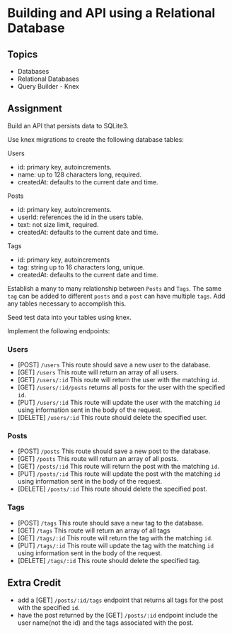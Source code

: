 






# Building and API using a Relational Database

## Topics

- Databases
- Relational Databases
- Query Builder - Knex

## Assignment

Build an API that persists data to SQLite3.

Use knex migrations to create the following database tables:

Users

- id: primary key, autoincrements.
- name: up to 128 characters long, required.
- createdAt: defaults to the current date and time.

Posts

- id: primary key, autoincrements.
- userId: references the id in the users table.
- text: not size limit, required.
- createdAt: defaults to the current date and time.

Tags

- id: primary key, autoincrements
- tag: string up to 16 characters long, unique.
- createdAt: defaults to the current date and time.

Establish a many to many relationship between `Posts` and `Tags`.
The same `tag` can be added to different `posts` and a `post` can have multiple `tags`.
Add any tables necessary to accomplish this.

Seed test data into your tables using knex.

Implement the following endpoints:

### Users

- [POST] `/users` This route should save a new user to the database.
- [GET] `/users` This route will return an array of all users.
- [GET] `/users/:id` This route will return the user with the matching `id`.
- [GET] `/users/:id/posts` returns all posts for the user with the specified `id`.
- [PUT] `/users/:id` This route will update the user with the matching `id` using information sent in the body of the request.
- [DELETE] `/users/:id` This route should delete the specified user.

### Posts

- [POST] `/posts` This route should save a new post to the database.
- [GET] `/posts` This route will return an array of all posts.
- [GET] `/posts/:id` This route will return the post with the matching `id`.
- [PUT] `/posts/:id` This route will update the post with the matching `id` using information sent in the body of the request.
- [DELETE] `/posts/:id` This route should delete the specified post.

### Tags

- [POST] `/tags` This route should save a new tag to the database.
- [GET] `/tags` This route will return an array of all tags
- [GET] `/tags/:id` This route will return the tag with the matching `id`.
- [PUT] `/tags/:id` This route will update the tag with the matching `id` using information sent in the body of the request.
- [DELETE] `/tags/:id` This route should delete the specified tag.

## Extra Credit

- add a [GET] `/posts/:id/tags` endpoint that returns all tags for the post with the specified `id`.
- have the post returned by the [GET] `/posts/:id` endpoint include the user name(not the id) and the tags associated with the post.
